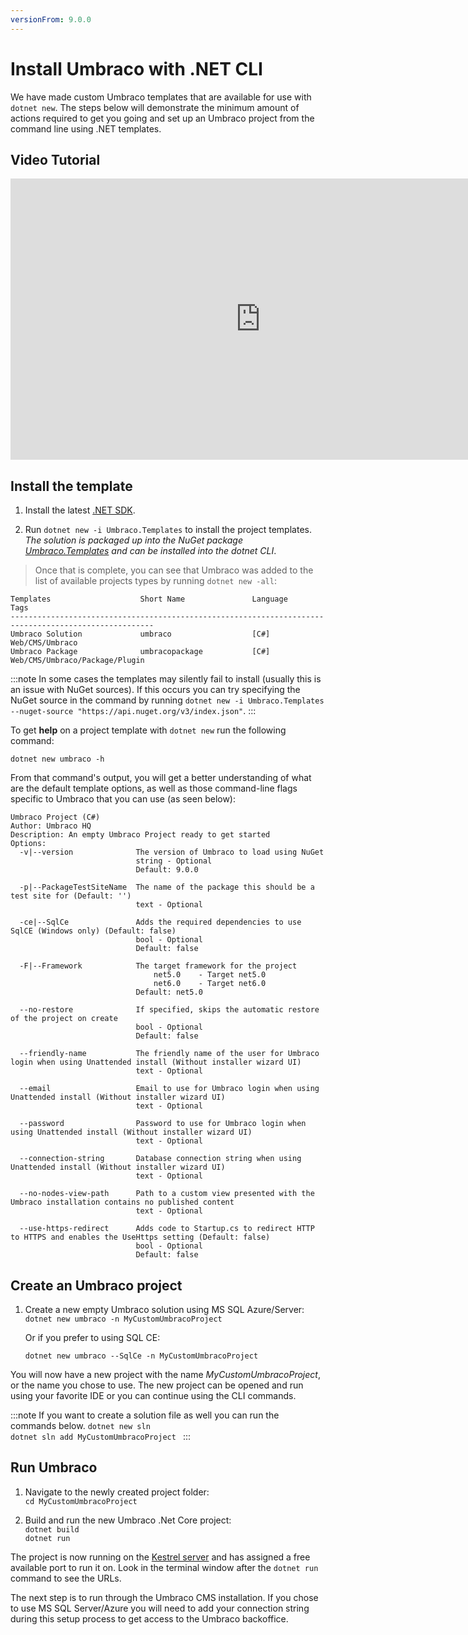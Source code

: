 ```yaml
---
versionFrom: 9.0.0
---
```


# Install Umbraco with .NET CLI

We have made custom Umbraco templates that are available for use with `dotnet new`. The steps below will demonstrate the minimum amount of actions required to get you going and set up an Umbraco project from the command line using .NET templates.

## Video Tutorial

<iframe width="800" height="450" src="https://www.youtube.com/embed/boK2cMXiI10" frameborder="0" allow="accelerometer; autoplay; encrypted-media; gyroscope; picture-in-picture" allowfullscreen></iframe>

## Install the template

1. Install the latest [.NET SDK](https://dotnet.microsoft.com/download).

2. Run `dotnet new -i Umbraco.Templates` to install the project templates.  
*The solution is packaged up into the NuGet package [Umbraco.Templates](https://www.nuget.org/packages/Umbraco.Templates) and can be installed into the dotnet CLI*.

> Once that is complete, you can see that Umbraco was added to the list of available projects types by running `dotnet new -all`:

```none
Templates                    Short Name               Language          Tags
------------------------------------------------------------------------------------------------------
Umbraco Solution             umbraco                  [C#]              Web/CMS/Umbraco
Umbraco Package              umbracopackage           [C#]              Web/CMS/Umbraco/Package/Plugin
```
:::note
In some cases the templates may silently fail to install (usually this is an issue with NuGet sources). If this occurs you can try specifying the NuGet source in the command by running `dotnet new -i Umbraco.Templates --nuget-source "https://api.nuget.org/v3/index.json"`.
:::

To get **help** on a project template with `dotnet new` run the following command:

`dotnet new umbraco -h`

From that command's output, you will get a better understanding of what are the default template options, as well as those command-line flags specific to Umbraco that you can use (as seen below):

```none
Umbraco Project (C#)
Author: Umbraco HQ
Description: An empty Umbraco Project ready to get started
Options:
  -v|--version              The version of Umbraco to load using NuGet
                            string - Optional
                            Default: 9.0.0

  -p|--PackageTestSiteName  The name of the package this should be a test site for (Default: '')
                            text - Optional

  -ce|--SqlCe               Adds the required dependencies to use SqlCE (Windows only) (Default: false)
                            bool - Optional
                            Default: false

  -F|--Framework            The target framework for the project
                                net5.0    - Target net5.0
                                net6.0    - Target net6.0
                            Default: net5.0

  --no-restore              If specified, skips the automatic restore of the project on create
                            bool - Optional
                            Default: false

  --friendly-name           The friendly name of the user for Umbraco login when using Unattended install (Without installer wizard UI)
                            text - Optional

  --email                   Email to use for Umbraco login when using Unattended install (Without installer wizard UI)
                            text - Optional

  --password                Password to use for Umbraco login when using Unattended install (Without installer wizard UI)
                            text - Optional

  --connection-string       Database connection string when using Unattended install (Without installer wizard UI)
                            text - Optional

  --no-nodes-view-path      Path to a custom view presented with the Umbraco installation contains no published content
                            text - Optional

  --use-https-redirect      Adds code to Startup.cs to redirect HTTP to HTTPS and enables the UseHttps setting (Default: false)
                            bool - Optional
                            Default: false
```

## Create an Umbraco project

1. Create a new empty Umbraco solution using MS SQL Azure/Server:  
`dotnet new umbraco -n MyCustomUmbracoProject`

    Or if you prefer to using SQL CE:  

    `dotnet new umbraco --SqlCe -n MyCustomUmbracoProject`

You will now have a new project with the name *MyCustomUmbracoProject*, or the name you chose to use.
The new project can be opened and run using your favorite IDE or you can continue using the CLI commands.

:::note
If you want to create a solution file as well you can run the commands below. 
`dotnet new sln`  
`dotnet sln add MyCustomUmbracoProject `
:::

## Run Umbraco

1. Navigate to the newly created project folder:  
`cd MyCustomUmbracoProject`

1. Build and run the new Umbraco .Net Core project:  
`dotnet build`  
`dotnet run`

The project is now running on the [Kestrel server](https://docs.microsoft.com/en-us/aspnet/core/fundamentals/servers/?view=aspnetcore-5.0&tabs=windows#kestrel) and has assigned a free available port to run it on. Look in the terminal window after the `dotnet run` command to see the URLs.

The next step is to run through the Umbraco CMS installation. If you chose to use MS SQL Server/Azure you will need to add your connection string during this setup process to get access to the Umbraco backoffice.
